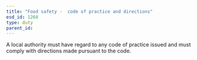 ```yaml
---
title: "Food safety -  code of practice and directions"
esd_id: 1268
type: duty
parent_id:  
---
```


A local authority must have regard to any code of practice issued and must comply with directions made pursuant to the code. 

